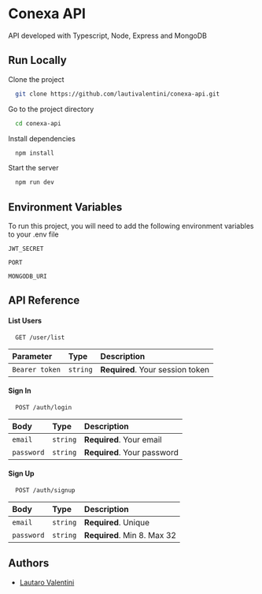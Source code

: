 # Conexa API

API developed with Typescript, Node, Express and MongoDB

## Run Locally

Clone the project

```bash
  git clone https://github.com/lautivalentini/conexa-api.git
```

Go to the project directory

```bash
  cd conexa-api
```

Install dependencies

```bash
  npm install
```

Start the server

```bash
  npm run dev
```

## Environment Variables

To run this project, you will need to add the following environment variables to your .env file

`JWT_SECRET`

`PORT`

`MONGODB_URI`

## API Reference

#### List Users

```http
  GET /user/list
```

| Parameter      | Type     | Description                      |
| :------------- | :------- | :------------------------------- |
| `Bearer token` | `string` | **Required**. Your session token |

#### Sign In

```http
  POST /auth/login
```

| Body       | Type     | Description                 |
| :--------- | :------- | :-------------------------- |
| `email`    | `string` | **Required**. Your email    |
| `password` | `string` | **Required**. Your password |

#### Sign Up

```http
  POST /auth/signup
```

| Body       | Type     | Description                 |
| :--------- | :------- | :-------------------------- |
| `email`    | `string` | **Required**. Unique        |
| `password` | `string` | **Required**. Min 8. Max 32 |

## Authors

- [Lautaro Valentini](https://www.github.com/lautivalentini)
